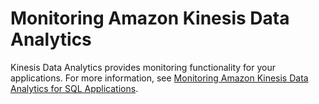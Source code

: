 # Monitoring Amazon Kinesis Data Analytics<a name="security-monitoring"></a>

Kinesis Data Analytics provides monitoring functionality for your applications\. For more information, see [Monitoring Amazon Kinesis Data Analytics for SQL Applications](monitoring-overview.md)\.